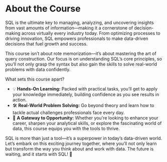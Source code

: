 # About the Course

SQL is the ultimate key to managing, analyzing, and uncovering insights from vast amounts of information—making it a cornerstone of decision-making across virtually every industry today. From optimizing processes to driving innovation, SQL empowers professionals to make data-driven decisions that fuel growth and success.

This course isn’t about rote memorization—it’s about mastering the art of query construction. Our focus is on understanding SQL’s core principles, so you’ll not only grasp the syntax but also gain the skills to solve real-world problems with data confidently.

What sets this course apart?

- 💡 **Hands-On Learning:** Packed with practical tasks, you’ll get to apply your knowledge immediately, building confidence as you see results in action.
- 🛠️ **Real-World Problem Solving:** Go beyond theory and learn how to tackle actual challenges professionals face every day.
- 💪 **A Gateway to Opportunity:** Whether you're looking to enhance your career, sharpen your analytical skills, or explore the fascinating world of data, this course equips you with the tools to thrive.

SQL is more than just a tool—it’s a superpower in today’s data-driven world. Let’s embark on this exciting journey together, where you’ll not only learn but transform the way you think about and work with data. The future is waiting, and it starts with SQL! 🚀